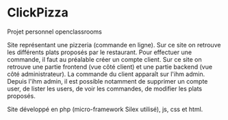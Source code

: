 # ClickPizza
Projet personnel openclassrooms

Site représentant une pizzeria (commande en ligne).
Sur ce site on retrouve les différents plats proposés par le restaurant.
Pour effectuer une commande, il faut au préalable créer un compte client.
Sur ce site on retrouve une partie frontend (vue côté client) et une partie backend (vue côté administrateur).
La commande du client apparaît sur l'ihm admin.
Depuis l'ihm admin, il est possible notamment de supprimer un compte user, de lister les users, de voir les commandes, de modifier les plats proposés.

Site développé en php (micro-framework Silex utilisé), js, css et html.
